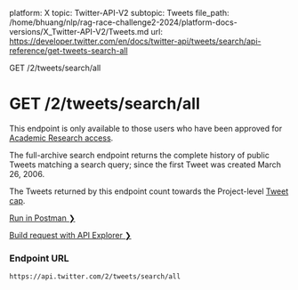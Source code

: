 platform: X
topic: Twitter-API-V2
subtopic: Tweets
file_path: /home/bhuang/nlp/rag-race-challenge2-2024/platform-docs-versions/X_Twitter-API-V2/Tweets.md
url: https://developer.twitter.com/en/docs/twitter-api/tweets/search/api-reference/get-tweets-search-all

GET /2/tweets/search/all

# GET /2/tweets/search/all

This endpoint is only available to those users who have been approved for [Academic Research access](https://developer.twitter.com/en/docs/twitter-api/getting-started/about-twitter-api#v2-access-level).  
  
The full-archive search endpoint returns the complete history of public Tweets matching a search query; since the first Tweet was created March 26, 2006.  
  
The Tweets returned by this endpoint count towards the Project-level [Tweet cap](https://developer.twitter.com/en/docs/twitter-api/tweet-caps).

[Run in Postman ❯](https://t.co/twitter-api-postman) 

[Build request with API Explorer ❯](https://developer.twitter.com/apitools/api?endpoint=%2F2%2Ftweets%2Fsearch%2Fall&method=get) 

### Endpoint URL

`https://api.twitter.com/2/tweets/search/all`